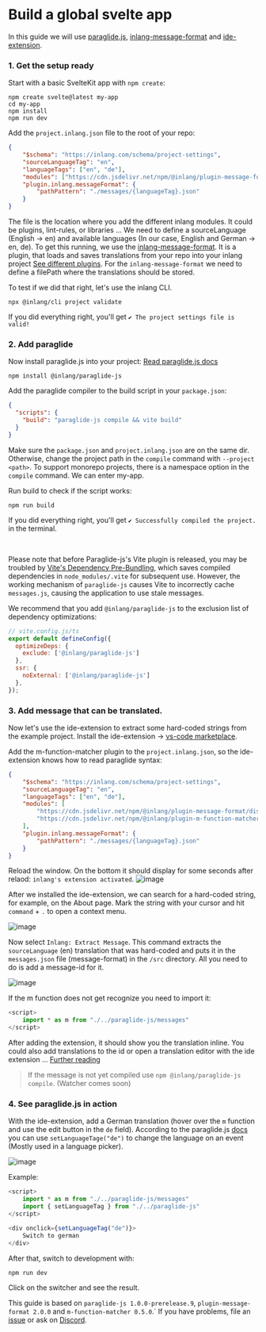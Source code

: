 # Build a global svelte app

In this guide we will use [paraglide.js](https://inlang.com/m/gerre34r/library-inlang-paraglideJs), [inlang-message-format](https://inlang.com/m/reootnfj/plugin-inlang-messageFormat) and [ide-extension](https://inlang.com/m/r7kp499g/app-inlang-ideExtension).

### 1. Get the setup ready 

Start with a basic SvelteKit app with `npm create`:
```
npm create svelte@latest my-app
cd my-app
npm install
npm run dev
```

Add the `project.inlang.json` file to the root of your repo:
```json
{
	"$schema": "https://inlang.com/schema/project-settings",
	"sourceLanguageTag": "en",
	"languageTags": ["en", "de"],
	"modules": ["https://cdn.jsdelivr.net/npm/@inlang/plugin-message-format/dist/index.js"],
	"plugin.inlang.messageFormat": {
		"pathPattern": "./messages/{languageTag}.json"
	}
}
```
The file is the location where you add the different inlang modules. It could be plugins, lint-rules, or libraries ... We need to define a sourceLanguage (English -> en) and available languages (In our case, English and German -> en, de). To get this running, we use the [inlang-message-format](https://inlang.com/m/reootnfj/plugin-inlang-messageFormat). It is a plugin, that loads and saves translations from your repo into your inlang project [See different plugins](https://inlang.com/search?q=load%20save). For the `inlang-message-format` we need to define a filePath where the translations should be stored.

To test if we did that right, let's use the inlang CLI. 
```
npx @inlang/cli project validate
```
If you did everything right, you'll get `✔ The project settings file is valid! `

### 2. Add paraglide

Now install paraglide.js into your project:
[Read paraglide.js docs](https://inlang.com/m/gerre34r/library-inlang-paraglideJs)
```
npm install @inlang/paraglide-js
```

Add the paraglide compiler to the build script in your `package.json`:
```json
{
  "scripts": {
    "build": "paraglide-js compile && vite build"
  }
}
```
Make sure the `package.json` and `project.inlang.json` are on the same dir. Otherwise, change the project path in the `compile` command with `--project <path>`. To support monorepo projects, there is a namespace option in the `compile` command. We can enter my-app.

Run build to check if the script works:
```
npm run build
```
If you did everything right, you'll get `✔ Successfully compiled the project.` in the terminal.

<br/>

Please note that before Paraglide-js's Vite plugin is released, you may be troubled by [Vite's Dependency Pre-Bundling](https://vitejs.dev/guide/dep-pre-bundling.html), which saves compiled dependencies in `node_modules/.vite` for subsequent use. However, the working mechanism of `paraglide-js` causes Vite to incorrectly cache `messages.js`, causing the application to use stale messages.

We recommend that you add `@inlang/paraglide-js` to the exclusion list of dependency optimizations:
```js
// vite.config.js/ts
export default defineConfig({
  optimizeDeps: {
    exclude: ['@inlang/paraglide-js']
  },
  ssr: {
    noExternal: ['@inlang/paraglide-js']
  },
});
```

### 3. Add message that can be translated.

Now let's use the ide-extension to extract some hard-coded strings from the example project. Install the ide-extension -> [vs-code marketplace](https://marketplace.visualstudio.com/items?itemName=inlang.vs-code-extension).

Add the m-function-matcher plugin to the `project.inlang.json`, so the ide-extension knows how to read paraglide syntax:
```json
{
	"$schema": "https://inlang.com/schema/project-settings",
	"sourceLanguageTag": "en",
	"languageTags": ["en", "de"],
	"modules": [
	    "https://cdn.jsdelivr.net/npm/@inlang/plugin-message-format/dist/index.js",
	    "https://cdn.jsdelivr.net/npm/@inlang/plugin-m-function-matcher@latest/dist/index.js"
    ],
	"plugin.inlang.messageFormat": {
		"pathPattern": "./messages/{languageTag}.json"
	}
}
```
Reload the window. On the bottom it should display for some seconds after relaod: `inlang's extension activated`.
![image](https://github.com/inlang/monorepo/assets/58360188/b31edf5b-fd14-4054-99aa-1d32d4084d12)

After we installed the ide-extension, we can search for a hard-coded string, for example, on the About page. Mark the string with your cursor and hit `command` + `.` to open a context menu.

![image](https://github.com/inlang/monorepo/assets/58360188/573a7e58-565d-4cb7-9aa3-1466b4b4069e)

Now select `Inlang: Extract Message`. This command extracts the `sourceLanguage` (en) translation that was hard-coded and puts it in the `messages.json` file (message-format) in the `/src` directory. All you need to do is add a message-id for it.

![image](https://github.com/inlang/monorepo/assets/58360188/2ea7bb89-c051-4624-b9df-5a67d5c1e9d4)

If the m function does not get recognize you need to import it:
```ts
<script>
	import * as m from "./../paraglide-js/messages"
</script>
```

After adding the extension, it should show you the translation inline. You could also add translations to the id or open a translation editor with the ide extension ... [Further reading](https://inlang.com/m/r7kp499g/app-inlang-ideExtension)

> If the message is not yet compiled use `npm @inlang/paraglide-js compile`. (Watcher comes soon)

### 4. See paraglide.js in action

With the ide-extension, add a German translation (hover over the `m` function and use the edit button in the `de` field). According to the paraglide.js [docs](https://inlang.com/m/gerre34r/library-inlang-paraglideJs) you can use `setLanguageTage("de")` to change the language on an event (Mostly used in a language picker). 

![image](https://github.com/inlang/monorepo/assets/58360188/55ad46fd-45c3-4526-8d42-248798f490e5)

Example:
```ts
<script>
	import * as m from "./../paraglide-js/messages"
	import { setLanguageTag } from "./../paraglide-js"
</script>

<div onclick={setLanguageTag("de")}>
    Switch to german
</div>
```

After that, switch to development with:
```
npm run dev
```

Click on the switcher and see the result.

This guide is based on `paraglide-js 1.0.0-prerelease.9`, `plugin-message-format 2.0.0` and `m-function-matcher 0.5.0`.`
If you have problems, file an [issue]() or ask on [Discord]().
